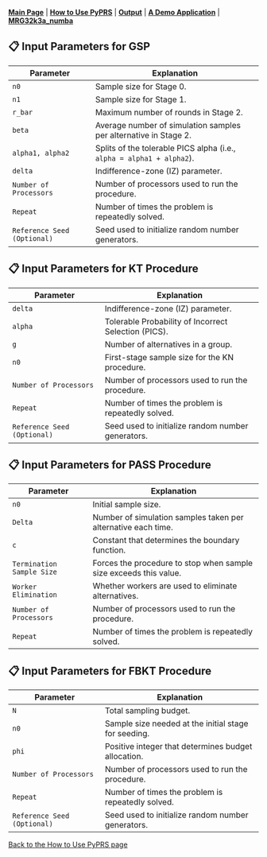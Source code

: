 [**Main Page**](../README.md) | [**How to Use PyPRS**](How%20to%20Use%20PyPRS.md) | [**Output**](Output.md) | [**A Demo Application**](A%20Demo%20Application.md) | [**MRG32k3a_numba**](MRG32k3a_numba.md)


## 📋 Input Parameters for GSP

| Parameter                  | Explanation                                                                 |
|----------------------------|-----------------------------------------------------------------------------|
| `n0`                       | Sample size for Stage 0.                                                   |
| `n1`                       | Sample size for Stage 1.                                                   |
| `r_bar`                    | Maximum number of rounds in Stage 2.                                       |
| `beta`                     | Average number of simulation samples per alternative in Stage 2.           |
| `alpha1, alpha2`           | Splits of the tolerable PICS alpha (i.e., `alpha = alpha1 + alpha2`).      |
| `delta`                    | Indifference-zone (IZ) parameter.                                          |
| `Number of Processors`     | Number of processors used to run the procedure.                            |
| `Repeat`                   | Number of times the problem is repeatedly solved.                          |
| `Reference Seed (Optional)` | Seed used to initialize random number generators.                          |


## 📋 Input Parameters for KT Procedure

| Parameter                  | Explanation                                                                 |
|----------------------------|-----------------------------------------------------------------------------|
| `delta`                    | Indifference-zone (IZ) parameter.                                          |
| `alpha`                    | Tolerable Probability of Incorrect Selection (PICS).                       |
| `g`                        | Number of alternatives in a group.                                         |
| `n0`                       | First-stage sample size for the KN procedure.                              |
| `Number of Processors`     | Number of processors used to run the procedure.                            |
| `Repeat`                   | Number of times the problem is repeatedly solved.                          |
| `Reference Seed (Optional)` | Seed used to initialize random number generators.                          |

## 📋 Input Parameters for PASS Procedure

| Parameter                  | Explanation                                                                 |
|----------------------------|-----------------------------------------------------------------------------|
| `n0`                       | Initial sample size.                                                       |
| `Delta`                    | Number of simulation samples taken per alternative each time.              |
| `c`                        | Constant that determines the boundary function.                            |
| `Termination Sample Size`  | Forces the procedure to stop when sample size exceeds this value.           |
| `Worker Elimination`       | Whether workers are used to eliminate alternatives.                        |
| `Number of Processors`     | Number of processors used to run the procedure.                            |
| `Repeat`                   | Number of times the problem is repeatedly solved.                          |

## 📋 Input Parameters for FBKT Procedure

| Parameter                  | Explanation                                                                 |
|----------------------------|-----------------------------------------------------------------------------|
| `N`                        | Total sampling budget.                                                     |
| `n0`                       | Sample size needed at the initial stage for seeding.                       |
| `phi`                      | Positive integer that determines budget allocation.                        |
| `Number of Processors`     | Number of processors used to run the procedure.                            |
| `Repeat`                   | Number of times the problem is repeatedly solved.                          |
| `Reference Seed (Optional)` | Seed used to initialize random number generators.                          |

<a href="How to Use PyPRS.md">Back to the How to Use PyPRS page</a>
